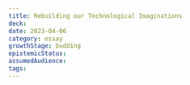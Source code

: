 ```yaml
---
title: Rebuilding our Technological Imaginations
deck: 
date: 2023-04-06
category: essay
growthStage: budding
epistemicStatus: 
assumedAudience: 
tags: 
---
```


